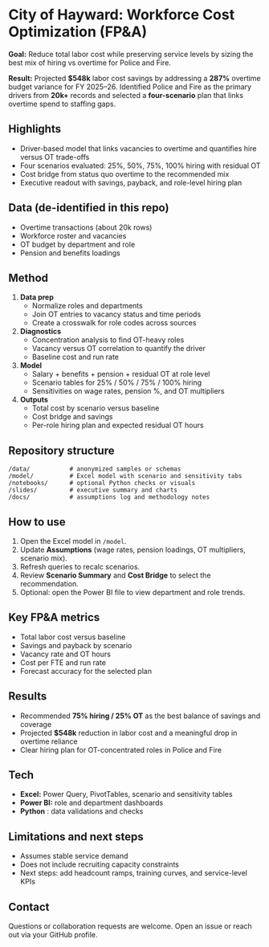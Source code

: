 # City of Hayward: Workforce Cost Optimization (FP&A)

**Goal:** Reduce total labor cost while preserving service levels by sizing the best mix of hiring vs overtime for Police and Fire.

**Result:** Projected **$548k** labor cost savings by addressing a **287%** overtime budget variance for FY 2025–26. Identified Police and Fire as the primary drivers from **20k+** records and selected a **four-scenario** plan that links overtime spend to staffing gaps.

## Highlights
- Driver-based model that links vacancies to overtime and quantifies hire versus OT trade-offs
- Four scenarios evaluated: 25%, 50%, 75%, 100% hiring with residual OT
- Cost bridge from status quo overtime to the recommended mix
- Executive readout with savings, payback, and role-level hiring plan

## Data (de-identified in this repo)
- Overtime transactions (about 20k rows)
- Workforce roster and vacancies
- OT budget by department and role
- Pension and benefits loadings



## Method
1. **Data prep**
   - Normalize roles and departments
   - Join OT entries to vacancy status and time periods
   - Create a crosswalk for role codes across sources
2. **Diagnostics**
   - Concentration analysis to find OT-heavy roles
   - Vacancy versus OT correlation to quantify the driver
   - Baseline cost and run rate
3. **Model**
   - Salary + benefits + pension + residual OT at role level
   - Scenario tables for 25% / 50% / 75% / 100% hiring
   - Sensitivities on wage rates, pension %, and OT multipliers
4. **Outputs**
   - Total cost by scenario versus baseline
   - Cost bridge and savings
   - Per-role hiring plan and expected residual OT hours

## Repository structure
```
/data/           # anonymized samples or schemas
/model/          # Excel model with scenario and sensitivity tabs
/notebooks/      # optional Python checks or visuals
/slides/         # executive summary and charts
/docs/           # assumptions log and methodology notes
```

## How to use
1. Open the Excel model in `/model`.
2. Update **Assumptions** (wage rates, pension loadings, OT multipliers, scenario mix).
3. Refresh queries to recalc scenarios.
4. Review **Scenario Summary** and **Cost Bridge** to select the recommendation.
5. Optional: open the Power BI file to view department and role trends.

## Key FP&A metrics
- Total labor cost versus baseline
- Savings and payback by scenario
- Vacancy rate and OT hours
- Cost per FTE and run rate
- Forecast accuracy for the selected plan

## Results 
- Recommended **75% hiring / 25% OT** as the best balance of savings and coverage
- Projected **$548k** reduction in labor cost and a meaningful drop in overtime reliance
- Clear hiring plan for OT-concentrated roles in Police and Fire

## Tech
- **Excel:** Power Query, PivotTables, scenario and sensitivity tables
- **Power BI:** role and department dashboards
- **Python** : data validations and checks

## Limitations and next steps
- Assumes stable service demand
- Does not include recruiting capacity constraints
- Next steps: add headcount ramps, training curves, and service-level KPIs


## Contact
Questions or collaboration requests are welcome. Open an issue or reach out via your GitHub profile.
